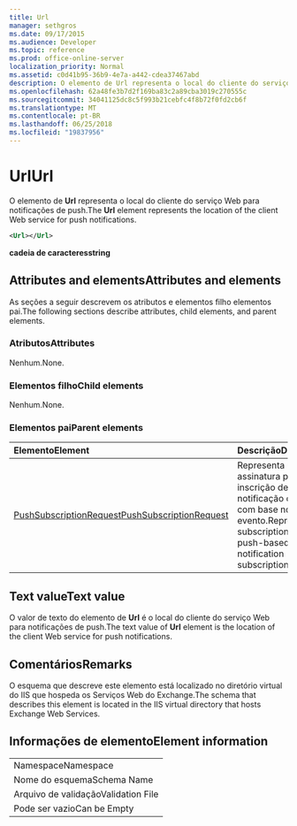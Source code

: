 ```yaml
---
title: Url
manager: sethgros
ms.date: 09/17/2015
ms.audience: Developer
ms.topic: reference
ms.prod: office-online-server
localization_priority: Normal
ms.assetid: c0d41b95-36b9-4e7a-a442-cdea37467abd
description: O elemento de Url representa o local do cliente do serviço Web para notificações de push.
ms.openlocfilehash: 62a48fe3b7d2f169ba83c2a89cba3019c270555c
ms.sourcegitcommit: 34041125dc8c5f993b21cebfc4f8b72f0fd2cb6f
ms.translationtype: MT
ms.contentlocale: pt-BR
ms.lasthandoff: 06/25/2018
ms.locfileid: "19837956"
---
```

# <a name="url"></a><span data-ttu-id="32449-103">Url</span><span class="sxs-lookup"><span data-stu-id="32449-103">Url</span></span>

<span data-ttu-id="32449-104">O elemento de **Url** representa o local do cliente do serviço Web para notificações de push.</span><span class="sxs-lookup"><span data-stu-id="32449-104">The **Url** element represents the location of the client Web service for push notifications.</span></span> 
  
```XML
<Url></Url>
```

 <span data-ttu-id="32449-105">**cadeia de caracteres**</span><span class="sxs-lookup"><span data-stu-id="32449-105">**string**</span></span>
## <a name="attributes-and-elements"></a><span data-ttu-id="32449-106">Attributes and elements</span><span class="sxs-lookup"><span data-stu-id="32449-106">Attributes and elements</span></span>

<span data-ttu-id="32449-107">As seções a seguir descrevem os atributos e elementos filho elementos pai.</span><span class="sxs-lookup"><span data-stu-id="32449-107">The following sections describe attributes, child elements, and parent elements.</span></span>
  
### <a name="attributes"></a><span data-ttu-id="32449-108">Atributos</span><span class="sxs-lookup"><span data-stu-id="32449-108">Attributes</span></span>

<span data-ttu-id="32449-109">Nenhum.</span><span class="sxs-lookup"><span data-stu-id="32449-109">None.</span></span>
  
### <a name="child-elements"></a><span data-ttu-id="32449-110">Elementos filho</span><span class="sxs-lookup"><span data-stu-id="32449-110">Child elements</span></span>

<span data-ttu-id="32449-111">Nenhum.</span><span class="sxs-lookup"><span data-stu-id="32449-111">None.</span></span>
  
### <a name="parent-elements"></a><span data-ttu-id="32449-112">Elementos pai</span><span class="sxs-lookup"><span data-stu-id="32449-112">Parent elements</span></span>

|<span data-ttu-id="32449-113">**Elemento**</span><span class="sxs-lookup"><span data-stu-id="32449-113">**Element**</span></span>|<span data-ttu-id="32449-114">**Descrição**</span><span class="sxs-lookup"><span data-stu-id="32449-114">**Description**</span></span>|
|:-----|:-----|
|[<span data-ttu-id="32449-115">PushSubscriptionRequest</span><span class="sxs-lookup"><span data-stu-id="32449-115">PushSubscriptionRequest</span></span>](pushsubscriptionrequest.md) <br/> |<span data-ttu-id="32449-116">Representa uma assinatura para uma inscrição de notificação de push com base no evento.</span><span class="sxs-lookup"><span data-stu-id="32449-116">Represents a subscription to a push-based event notification subscription.</span></span>  <br/> |
   
## <a name="text-value"></a><span data-ttu-id="32449-117">Text value</span><span class="sxs-lookup"><span data-stu-id="32449-117">Text value</span></span>

<span data-ttu-id="32449-118">O valor de texto do elemento de **Url** é o local do cliente do serviço Web para notificações de push.</span><span class="sxs-lookup"><span data-stu-id="32449-118">The text value of **Url** element is the location of the client Web service for push notifications.</span></span> 
  
## <a name="remarks"></a><span data-ttu-id="32449-119">Comentários</span><span class="sxs-lookup"><span data-stu-id="32449-119">Remarks</span></span>

<span data-ttu-id="32449-120">O esquema que descreve este elemento está localizado no diretório virtual do IIS que hospeda os Serviços Web do Exchange.</span><span class="sxs-lookup"><span data-stu-id="32449-120">The schema that describes this element is located in the IIS virtual directory that hosts Exchange Web Services.</span></span>
  
## <a name="element-information"></a><span data-ttu-id="32449-121">Informações de elemento</span><span class="sxs-lookup"><span data-stu-id="32449-121">Element information</span></span>

||
|:-----|
|<span data-ttu-id="32449-122">Namespace</span><span class="sxs-lookup"><span data-stu-id="32449-122">Namespace</span></span>  <br/> |
|<span data-ttu-id="32449-123">Nome do esquema</span><span class="sxs-lookup"><span data-stu-id="32449-123">Schema Name</span></span>  <br/> |
|<span data-ttu-id="32449-124">Arquivo de validação</span><span class="sxs-lookup"><span data-stu-id="32449-124">Validation File</span></span>  <br/> |
|<span data-ttu-id="32449-125">Pode ser vazio</span><span class="sxs-lookup"><span data-stu-id="32449-125">Can be Empty</span></span>  <br/> |
   

